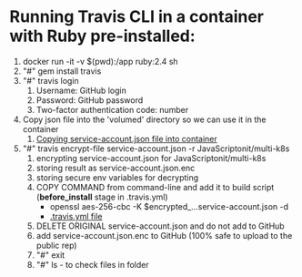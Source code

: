 # Running Travis CLI in a container with Ruby pre-installed:

1. docker run -it -v $(pwd):/app ruby:2.4 sh
2. "#" gem install travis
3. "#" travis login
   1. Username: GitHub login
   2. Password: GitHub password
   3. Two-factor authentication code: number
4. Copy json file into the 'volumed' directory so we can use it in the container
   1. [Copying service-account.json file into container](https://www.udemy.com/course/docker-and-kubernetes-the-complete-guide/learn/lecture/11628228#overview)
5. "#" travis encrypt-file service-account.json -r JavaScriptonit/multi-k8s
   1. encrypting service-account.json for JavaScriptonit/multi-k8s
   2. storing result as service-account.json.enc
   3. storing secure env variables for decrypting
   4. COPY COMMAND from command-line and add it to build script (**before_install** stage in .travis.yml)
      - openssl aes-256-cbc -K $encrypted_...service-account.json -d
      - [.travis.yml file](https://github.com/JavaScriptonit/multi-k8s/blob/main/k8s/.travis.yml)
   5. DELETE ORIGINAL service-account.json and do not add to GitHub
   6. add service-account.json.enc to GitHub (100% safe to upload to the public rep)
   7. "#" exit
   8. "#" ls - to check files in folder

